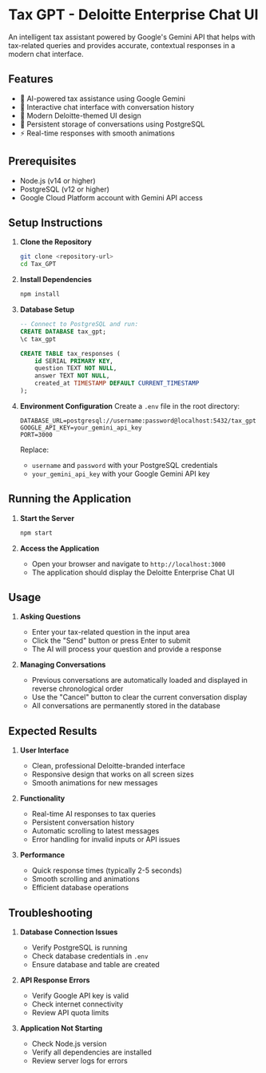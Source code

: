 # Tax GPT - Deloitte Enterprise Chat UI

An intelligent tax assistant powered by Google's Gemini API that helps with tax-related queries and provides accurate, contextual responses in a modern chat interface.

## Features

- 🤖 AI-powered tax assistance using Google Gemini
- 💬 Interactive chat interface with conversation history
- 🎨 Modern Deloitte-themed UI design
- 📝 Persistent storage of conversations using PostgreSQL
- ⚡ Real-time responses with smooth animations

## Prerequisites

- Node.js (v14 or higher)
- PostgreSQL (v12 or higher)
- Google Cloud Platform account with Gemini API access

## Setup Instructions

1. **Clone the Repository**
   ```bash
   git clone <repository-url>
   cd Tax_GPT
   ```

2. **Install Dependencies**
   ```bash
   npm install
   ```

3. **Database Setup**
   ```sql
   -- Connect to PostgreSQL and run:
   CREATE DATABASE tax_gpt;
   \c tax_gpt

   CREATE TABLE tax_responses (
       id SERIAL PRIMARY KEY,
       question TEXT NOT NULL,
       answer TEXT NOT NULL,
       created_at TIMESTAMP DEFAULT CURRENT_TIMESTAMP
   );
   ```

4. **Environment Configuration**
   Create a `.env` file in the root directory:
   ```
   DATABASE_URL=postgresql://username:password@localhost:5432/tax_gpt
   GOOGLE_API_KEY=your_gemini_api_key
   PORT=3000
   ```

   Replace:
   - `username` and `password` with your PostgreSQL credentials
   - `your_gemini_api_key` with your Google Gemini API key

## Running the Application

1. **Start the Server**
   ```bash
   npm start
   ```

2. **Access the Application**
   - Open your browser and navigate to `http://localhost:3000`
   - The application should display the Deloitte Enterprise Chat UI

## Usage

1. **Asking Questions**
   - Enter your tax-related question in the input area
   - Click the "Send" button or press Enter to submit
   - The AI will process your question and provide a response

2. **Managing Conversations**
   - Previous conversations are automatically loaded and displayed in reverse chronological order
   - Use the "Cancel" button to clear the current conversation display
   - All conversations are permanently stored in the database

## Expected Results

1. **User Interface**
   - Clean, professional Deloitte-branded interface
   - Responsive design that works on all screen sizes
   - Smooth animations for new messages

2. **Functionality**
   - Real-time AI responses to tax queries
   - Persistent conversation history
   - Automatic scrolling to latest messages
   - Error handling for invalid inputs or API issues

3. **Performance**
   - Quick response times (typically 2-5 seconds)
   - Smooth scrolling and animations
   - Efficient database operations

## Troubleshooting

1. **Database Connection Issues**
   - Verify PostgreSQL is running
   - Check database credentials in `.env`
   - Ensure database and table are created

2. **API Response Errors**
   - Verify Google API key is valid
   - Check internet connectivity
   - Review API quota limits

3. **Application Not Starting**
   - Check Node.js version
   - Verify all dependencies are installed
   - Review server logs for errors
